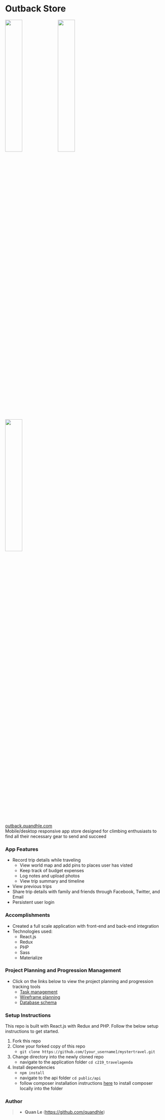 # Outback Store
<img src="https://myster-travel-images.s3-us-west-1.amazonaws.com/outback1.png" width="33%" height="auto"> <img src="https://myster-travel-images.s3-us-west-1.amazonaws.com/outback2.png" width="33%" height="auto"> <img src="https://myster-travel-images.s3-us-west-1.amazonaws.com/outback3.png" width="33%" height="auto">

<a href="https://outback.quandhle.com/" target="_blank">outback.quandhle.com</a>
<br>Mobile/desktop responsive app store designed for climbing enthusiasts to find all their necessary gear to send and succeed

### App Features
- Record trip details while traveling
  - View world map and add pins to places user has visted
  - Keep track of budget expenses
  - Log notes and upload photos
  - View trip summary and timeline
- View previous trips
- Share trip details with family and friends through Facebook, Twitter, and Email
- Persistent user login

### Accomplishments
- Created a full scale application with front-end and back-end integration
- Technologies used:
   - React.js
   - Redux
   - PHP
   - Sass
   - Materialize

### Project Planning and Progression Management
- Click on the links below to view the project planning and progression tracking tools
   - <a href="https://www.meistertask.com/projects/d5wdruhifd/join/" target="_blank">Task management</a>
   - <a href="https://www.figma.com/file/Xmh37OwoBnlSgdptWpvYidkO/Myster-Travel?node-id=0%3A1" target="_blank">Wireframe planning</a>
   - <a href="https://dbdesigner.page.link/aRYkTggDqqMi98sE8" target="_blank">Database schema</a>

### Setup Instructions
This repo is built with React.js with Redux and PHP. Follow the below setup instructions to get started.
  1. Fork this repo
  2. Clone your forked copy of this repo
     - `git clone https://github.com/[your_username]/mystertravel.git`
  3. Change directory into the newly cloned repo
     - navigate to the application folder `cd c219_travelagenda`
  4. Install dependencies
     - `npm install`
     - navigate to the api folder `cd public/api`
     - follow composer installation instructions <a href="https://getcomposer.org/download/" target="_blank">here</a> to install composer locally into the folder

### Author
> - **Quan Le** (https://github.com/quandhle)
